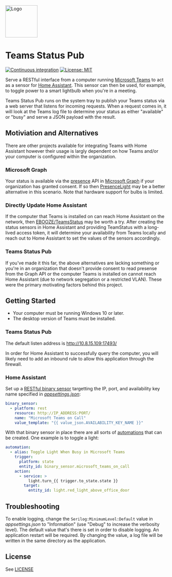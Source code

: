 <img src="src/TeamsStatusPub/Icons/logo.png" width="100" alt="Logo" />

# Teams Status Pub

[![Continuous integration](https://github.com/tetsuo13/TeamsStatusPub/actions/workflows/ci.yaml/badge.svg)](https://github.com/tetsuo13/TeamsStatusPub/actions/workflows/ci.yaml)
[![License: MIT](https://img.shields.io/badge/License-MIT-yellow.svg)](https://opensource.org/licenses/MIT)

Serve a RESTful interface from a computer running [Microsoft Teams](https://www.microsoft.com/en-us/microsoft-teams/group-chat-software/) to act as a sensor for [Home Assistant](https://www.home-assistant.io/). This sensor can then be used, for example, to toggle power to a smart lightbulb when you're in a meeting.

Teams Status Pub runs on the system tray to publish your Teams status via a web server that listens for incoming requests. When a request comes in, it will look at the Teams log file to determine your status as either "available" or "busy" and serve a JSON payload with the result.

## Motiviation and Alternatives

There are other projects available for integrating Teams with Home Assistant however their usage is largly dependent on how Teams and/or your computer is configured within the organization.

### Microsoft Graph

Your status is available via the [presence](https://docs.microsoft.com/en-us/graph/api/presence-get) API in [Microsoft Graph](https://docs.microsoft.com/en-us/graph/overview) if your organization has granted consent. If so then [PresenceLight](https://github.com/isaacrlevin/PresenceLight) may be a better alternative in this scenario. Note that hardware support for bulbs is limited.

### Directly Update Home Assistant

If the computer that Teams is installed on can reach Home Assistant on the network, then [EBOOZE/TeamsStatus](https://github.com/EBOOZ/TeamsStatus) may be worth a try. After creating the status sensors in Home Assistant and providing TeamStatus with a long-lived access token, it will determine your availability from Teams locally and reach out to Home Assistant to set the values of the sensors accordingly.

### Teams Status Pub

If you've made it this far, the above alternatives are lacking something or you're in an organization that doesn't provide consent to read presense from the Graph API or the computer Teams is installed on cannot reach Home Assistant (due to network segregation or a restricted VLAN). These were the primary motivating factors behind this project.

## Getting Started

- Your computer must be running Windows 10 or later.
- The desktop version of Teams must be installed.

### Teams Status Pub

The default listen address is http://10.8.15.109:17493/

In order for Home Assistant to successfully query the computer, you will likely need to add an inbound rule to allow this application through the firewall.

### Home Assistant

Set up a [RESTful binary sensor](https://www.home-assistant.io/integrations/binary_sensor.rest/) targetting the IP, port, and availability key name specified in [*appsettings.json*](src/TeamsStatusPub/appsettings.json):

```yaml
binary_sensor:
  - platform: rest
    resource: http://IP_ADDRESS:PORT/
    name: "Microsoft Teams on Call"
    value_template: "{{ value_json.AVAILABILITY_KEY_NAME }}"
```

With that binary sensor in place there are all sorts of [automations](https://www.home-assistant.io/docs/automation/) that can be created. One example is to toggle a light:

```yaml
automation:
  - alias: Toggle Light When Busy in Microsoft Teams
    trigger:
      platform: state
      entity_id: binary_sensor.microsoft_teams_on_call
    action:
      - service: >
          light.turn_{{ trigger.to_state.state }}
        target:
          entity_id: light.red_light_above_office_door
```

## Troubleshooting

To enable logging, change the `Serilog:MinimumLevel:Default` value in *appsettings.json* to "Information" (use "Debug" to increase the verbosity level). The default value that's there is set in order to disable logging. An application restart will be required. By changing the value, a log file will be written in the same directory as the application.

## License

See [LICENSE](LICENSE)
